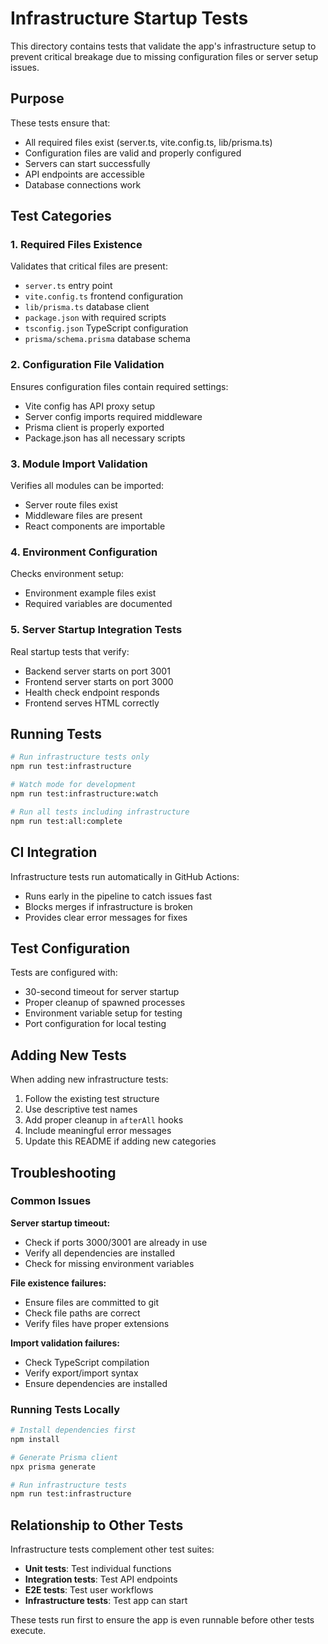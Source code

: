 # Infrastructure Startup Tests

This directory contains tests that validate the app's infrastructure setup to prevent critical breakage due to missing configuration files or server setup issues.

## Purpose

These tests ensure that:

- All required files exist (server.ts, vite.config.ts, lib/prisma.ts)
- Configuration files are valid and properly configured
- Servers can start successfully
- API endpoints are accessible
- Database connections work

## Test Categories

### 1. Required Files Existence

Validates that critical files are present:

- `server.ts` entry point
- `vite.config.ts` frontend configuration
- `lib/prisma.ts` database client
- `package.json` with required scripts
- `tsconfig.json` TypeScript configuration
- `prisma/schema.prisma` database schema

### 2. Configuration File Validation

Ensures configuration files contain required settings:

- Vite config has API proxy setup
- Server config imports required middleware
- Prisma client is properly exported
- Package.json has all necessary scripts

### 3. Module Import Validation

Verifies all modules can be imported:

- Server route files exist
- Middleware files are present
- React components are importable

### 4. Environment Configuration

Checks environment setup:

- Environment example files exist
- Required variables are documented

### 5. Server Startup Integration Tests

Real startup tests that verify:

- Backend server starts on port 3001
- Frontend server starts on port 3000
- Health check endpoint responds
- Frontend serves HTML correctly

## Running Tests

```bash
# Run infrastructure tests only
npm run test:infrastructure

# Watch mode for development
npm run test:infrastructure:watch

# Run all tests including infrastructure
npm run test:all:complete
```

## CI Integration

Infrastructure tests run automatically in GitHub Actions:

- Runs early in the pipeline to catch issues fast
- Blocks merges if infrastructure is broken
- Provides clear error messages for fixes

## Test Configuration

Tests are configured with:

- 30-second timeout for server startup
- Proper cleanup of spawned processes
- Environment variable setup for testing
- Port configuration for local testing

## Adding New Tests

When adding new infrastructure tests:

1. Follow the existing test structure
2. Use descriptive test names
3. Add proper cleanup in `afterAll` hooks
4. Include meaningful error messages
5. Update this README if adding new categories

## Troubleshooting

### Common Issues

**Server startup timeout:**

- Check if ports 3000/3001 are already in use
- Verify all dependencies are installed
- Check for missing environment variables

**File existence failures:**

- Ensure files are committed to git
- Check file paths are correct
- Verify files have proper extensions

**Import validation failures:**

- Check TypeScript compilation
- Verify export/import syntax
- Ensure dependencies are installed

### Running Tests Locally

```bash
# Install dependencies first
npm install

# Generate Prisma client
npx prisma generate

# Run infrastructure tests
npm run test:infrastructure
```

## Relationship to Other Tests

Infrastructure tests complement other test suites:

- **Unit tests**: Test individual functions
- **Integration tests**: Test API endpoints
- **E2E tests**: Test user workflows
- **Infrastructure tests**: Test app can start

These tests run first to ensure the app is even runnable before other tests execute.
